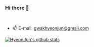 ### Hi there 👋
</br>

- 📫 E-mail: gwakhyeonjun@gmail.com

[![HyeonJun's github stats](https://github-readme-stats.vercel.app/api?username=znakwkd30)](https://github.com/anuraghazra/github-readme-stats)
<!--
**znakwkd30/znakwkd30** is a ✨ _special_ ✨ repository because its `README.md` (this file) appears on your GitHub profile.

Here are some ideas to get you started:

- 🔭 I’m currently working on ...
- 🌱 I’m currently learning ...
- 👯 I’m looking to collaborate on ...
- 🤔 I’m looking for help with ...
- 💬 Ask me about ...
- 📫 How to reach me: ...
- 😄 Pronouns: ...
- ⚡ Fun fact: ...
-->

